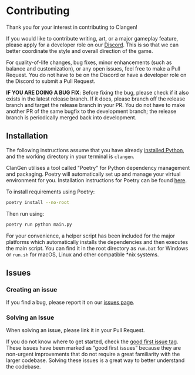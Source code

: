 # Contributing
Thank you for your interest in contributing to Clangen!

If you would like to contribute writing, art, or a major gameplay feature, please apply for a developer role on our [Discord](https://discord.gg/rnFQqyPZ7K). This is so that we can better coordinate the style and overall direction of the game.

For quality-of-life changes, bug fixes, minor enhancements (such as balance and customization), or any open issues, feel free to make a Pull Request. You do not have to be on the Discord or have a developer role on the Discord to submit a Pull Request.

**IF YOU ARE DOING A BUG FIX**: Before fixing the bug, please check if it also exists in the latest release branch. If it does, please branch off the release branch and target the release branch in your PR. You do not have to make another PR of the same bugfix to the development branch; the release branch is periodically merged back into development.

## Installation
The following instructions assume that you have already [installed Python](https://www.python.org/downloads/), and the working directory in your terminal is `clangen`.

ClanGen utilises a tool called "Poetry" for Python dependency management and packaging. Poetry will automatically set up and manage your virtual environment for you. Installation instructions for Poetry can be found [here](https://python-poetry.org/docs/#installation).

To install requirements using Poetry:
```sh
poetry install --no-root
```

Then run using:
```sh
poetry run python main.py
```

For your convenience, a helper script has been included for the major platforms which automatically installs the dependencies and then executes the main script.
You can find it in the root directory as `run.bat` for Windows or `run.sh` for macOS, Linux and other compatible *nix systems.

## Issues
### Creating an issue
If you find a bug, please report it on our [issues page](https://github.com/ClanGenOfficial/clangen/issues).

### Solving an Issue
When solving an issue, please link it in your Pull Request.

If you do not know where to get started, check the [good first issue tag](https://github.com/ClanGenOfficial/clangen/issues?q=is%3Aopen+is%3Aissue+label%3A%22good+first+issue%22). These issues have been marked as “good first issues” because they are non-urgent improvements that do not require a great familiarity with the larger codebase. Solving these issues is a great way to better understand the codebase.
